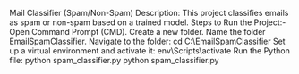 Mail Classifier (Spam/Non-Spam)
Description:
This project classifies emails as spam or non-spam based on a trained model.
Steps to Run the Project:-
Open Command Prompt (CMD).
Create a new folder.
Name the folder EmailSpamClassifier.
Navigate to the folder: cd C:\EmailSpamClassifier
Set up a virtual environment and activate it: env\Scripts\activate
Run the Python file: python spam_classifier.py
python spam_classifier.py

